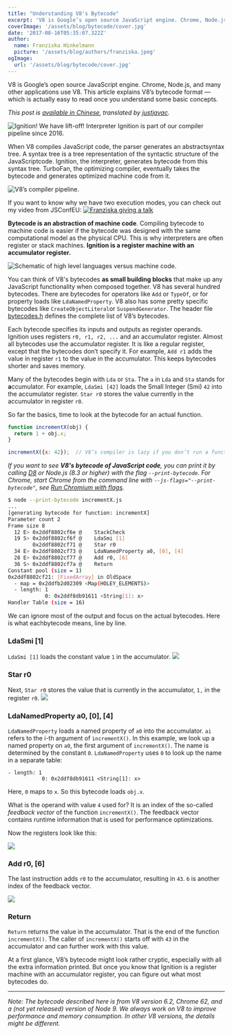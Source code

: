 ```yaml
---
title: "Understanding V8's Bytecode"
excerpt: 'V8 is Google’s open source JavaScript engine. Chrome, Node.js, and many other applications use V8. This article explains V8’s bytecode format — which is actually easy to read once you understand some basic concepts.'
coverImage: '/assets/blog/bytecode/cover.jpg'
date: '2017-08-16T05:35:07.322Z'
author:
  name: Franziska Hinkelmann
  picture: '/assets/blog/authors/franziska.jpeg'
ogImage:
  url: '/assets/blog/bytecode/cover.jpg'
---
```


V8 is Google’s open source JavaScript engine. Chrome, Node.js, and many other applications use V8. This article explains V8’s bytecode format — which is actually easy to read once you understand some basic concepts.

*This post is [available in Chinese](https://zhuanlan.zhihu.com/p/28590489), translated by [justjavac](https://medium.com/@justjavac).*


![Ignition! We have lift-off! Interpreter Ignition is part of our compiler pipeline since 2016.](/assets/blog/bytecode/img1.png)

When V8 compiles JavaScript code, the parser generates an abstractsyntax tree. A syntax tree is a tree representation of the syntactic structure of the JavaScriptcode. Ignition, the interpreter, generates bytecode from this syntax tree. TurboFan, the optimizing compiler, eventually takes the bytecode and generates optimized machine code from it.

![V8’s compiler pipeline.](/assets/blog/bytecode/img2.png)

If you want to know why we have two execution modes, you can check out my video from JSConfEU:
[![Franziska giving a talk](https://img.youtube.com/vi/p-iiEDtpy6I/0.jpg)](https://www.youtube.com/watch?v=p-iiEDtpy6I)

**Bytecode is an abstraction of machine code**. Compiling bytecode to machine code is easier if the bytecode was designed with the same computational model as the physical CPU. This is why interpreters are often register or stack machines. **Ignition is a register machine with an accumulator register.**

![Schematic of high level languages versus machine code.](/assets/blog/bytecode/img3.png)

You can think of V8's bytecodes **as small building blocks** that make up any JavaScript functionality when composed together. V8 has several hundred bytecodes. There are bytecodes for operators like `Add` or `TypeOf`, or for property loads like `LdaNamedProperty`. V8 also has some pretty specific bytecodes like `CreateObjectLiteral`or `SuspendGenerator`. The header file [bytecodes.h](https://github.com/v8/v8/blob/master/src/interpreter/bytecodes.h) defines the complete list of V8’s bytecodes.

Each bytecode specifies its inputs and outputs as register operands. Ignition uses registers `r0, r1, r2, ...` and an accumulator register. Almost all bytecodes use the accumulator register. It is like a regular register, except that the bytecodes don’t specify it. For example, `Add r1` adds the value in register `r1` to the value in the accumulator. This keeps bytecodes shorter and saves memory.

Many of the bytecodes begin with `Lda` or `Sta`. The `a` in `Lda` and `Sta` stands for **a**ccumulator. For example, `LdaSmi [42]` loads the Small Integer (Smi) `42` into the accumulator register. `Star r0` stores the value currently in the accumulator in register `r0`.

So far the basics, time to look at the bytecode for an actual function.

```js
function incrementX(obj) {
  return 1 + obj.x;
}

incrementX({x: 42});  // V8’s compiler is lazy if you don’t run a function, it won’t interpret it.
```

_If you want to see **V8's bytecode of JavaScript code**, you can print it by calling [D8](https://github.com/v8/v8/wiki/Using-D8) or Node.js (8.3 or higher) with the flag `--print-bytecode`. For Chrome, start Chrome from the command line with `--js-flags="--print-bytecode"`, see [Run Chromium with flags](https://www.chromium.org/developers/how-tos/run-chromium-with-flags)._
  
``` bash  
$ node --print-bytecode incrementX.js
...
[generating bytecode for function: incrementX]
Parameter count 2
Frame size 8
  12 E> 0x2ddf8802cf6e @    StackCheck
  19 S> 0x2ddf8802cf6f @    LdaSmi [1]
        0x2ddf8802cf71 @    Star r0
  34 E> 0x2ddf8802cf73 @    LdaNamedProperty a0, [0], [4]
  28 E> 0x2ddf8802cf77 @    Add r0, [6]
  36 S> 0x2ddf8802cf7a @    Return
Constant pool (size = 1)
0x2ddf8802cf21: [FixedArray] in OldSpace
  - map = 0x2ddfb2d02309 <Map(HOLEY_ELEMENTS)>
  - length: 1
            0: 0x2ddf8db91611 <String[1]: x>
Handler Table (size = 16)
```

We can ignore most of the output and focus on the actual bytecodes. Here is what eachbytecode means, line by line.

### LdaSmi [1]
`LdaSmi [1]` loads the constant value `1` in the accumulator.
![](/assets/blog/bytecode/smallImage1.png)

### Star r0
Next, `Star r0` stores the value that is currently in the accumulator, `1,` in the register `r0`.
![](/assets/blog/bytecode/smallImage2.png)

### LdaNamedProperty a0, [0], [4]
`LdaNamedProperty` loads a named property of `a0` into the accumulator. `ai` refers to the i-th argument of `incrementX()`. In this example, we look up a named property on `a0`, the first argument of `incrementX()`. The name is determined by the constant `0`. `LdaNamedProperty` uses `0` to look up the name in a separate table:

    - length: 1
               0: 0x2ddf8db91611 <String[1]: x>

Here, `0` maps to `x`. So this bytecode loads `obj.x`.

What is the operand with value `4` used for? It is an index of the so-called *feedback vector* of the function `incrementX()`. The feedback vector contains runtime information that is used for performance optimizations.

Now the registers look like this:

![](/assets/blog/bytecode/smallImage3.png)

### Add r0, [6]

The last instruction adds `r0` to the accumulator, resulting in `43`. `6` is another index of the feedback vector.

![](/assets/blog/bytecode/smallImage4.png)

### Return

`Return` returns the value in the accumulator. That is the end of the function `incrementX()`. The caller of `incrementX()` starts off with `43` in the accumulator and can further work with this value.

At a first glance, V8’s bytecode might look rather cryptic, especially with all the extra information printed. But once you know that Ignition is a register machine with an accumulator register, you can figure out what most bytecodes do.

--- 

_Note: The bytecode described here is from V8 version 6.2, Chrome 62, and a (not yet released) version of Node 9. We always work on V8 to improve performance and memory consumption. In other V8 versions, the details might be different._
